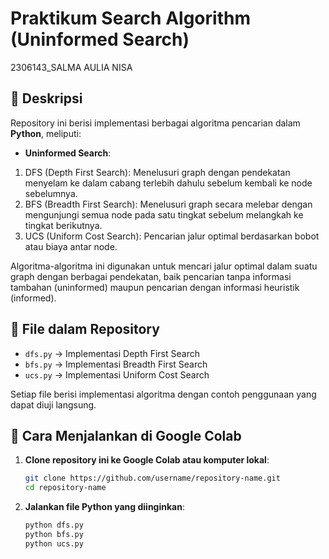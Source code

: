# Praktikum Search Algorithm (Uninformed Search)
2306143_SALMA AULIA NISA

## 🎉 Deskripsi
Repository ini berisi implementasi berbagai algoritma pencarian dalam **Python**, meliputi:

- **Uninformed Search**:
1. DFS (Depth First Search): Menelusuri graph dengan pendekatan menyelam ke dalam cabang terlebih dahulu sebelum kembali ke node sebelumnya.
2. BFS (Breadth First Search): Menelusuri graph secara melebar dengan mengunjungi semua node pada satu tingkat sebelum melangkah ke tingkat berikutnya.
3. UCS (Uniform Cost Search): Pencarian jalur optimal berdasarkan bobot atau biaya antar node.

Algoritma-algoritma ini digunakan untuk mencari jalur optimal dalam suatu graph dengan berbagai pendekatan, baik pencarian tanpa informasi tambahan (uninformed) maupun pencarian dengan informasi heuristik (informed).

## 📁 File dalam Repository
- `dfs.py` → Implementasi Depth First Search
- `bfs.py` → Implementasi Breadth First Search
- `ucs.py` → Implementasi Uniform Cost Search

Setiap file berisi implementasi algoritma dengan contoh penggunaan yang dapat diuji langsung.

## 🚀 Cara Menjalankan di Google Colab
1. **Clone repository ini ke Google Colab atau komputer lokal**:
   ```bash
   git clone https://github.com/username/repository-name.git
   cd repository-name
   ```
2. **Jalankan file Python yang diinginkan**:
   ```bash
   python dfs.py
   python bfs.py
   python ucs.py
   ```


